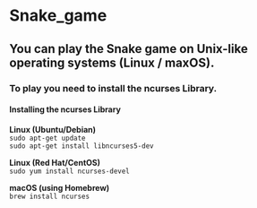 # Snake_game

<h2>You can play the Snake game on Unix-like operating systems (Linux / maxOS).</h2>
<h3>To play you need to install the ncurses Library.</h3>

<h4>Installing the ncurses Library</h4>

**Linux (Ubuntu/Debian)**<br>
`sudo apt-get update`<br>
`sudo apt-get install libncurses5-dev`

**Linux (Red Hat/CentOS)**<br>
`sudo yum install ncurses-devel`

**macOS (using Homebrew)**<br>
`brew install ncurses`
